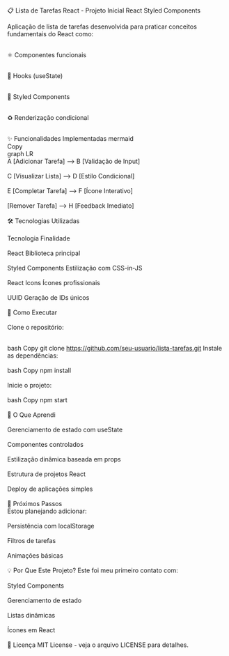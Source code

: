 📋 Lista de Tarefas React - Projeto Inicial
React
Styled Components

Aplicação de lista de tarefas desenvolvida para praticar conceitos fundamentais do React como:<br><br>

⚛️ Componentes funcionais<br><br>

🎣 Hooks (useState)<br><br>

💅 Styled Components<br><br>

♻️ Renderização condicional<br><br>

✨ Funcionalidades Implementadas
mermaid<br>
Copy<br>
graph LR<br>
    A [Adicionar Tarefa] --> B [Validação de Input]<br><br>
    C [Visualizar Lista] --> D [Estilo Condicional]<br><br>
    E [Completar Tarefa] --> F [Ícone Interativo]<br><br>
      [Remover Tarefa] --> H [Feedback Imediato] <br><br>
    🛠 Tecnologias Utilizadas<br><br>
Tecnologia	Finalidade<br><br>
React	Biblioteca principal<br><br>
Styled Components	Estilização com CSS-in-JS<br><br>
React Icons	Ícones profissionais<br><br>
UUID	Geração de IDs únicos<br><br>
🚀 Como Executar<br><br>
Clone o repositório:<br><br>

bash
Copy
git clone https://github.com/seu-usuario/lista-tarefas.git
Instale as dependências:
<br><br>
bash
Copy
npm install<br><br>
Inicie o projeto:
<br><br>
bash
Copy
npm start<br><br>
📌 O Que Aprendi<br><br>
Gerenciamento de estado com useState
<br><br>
Componentes controlados
<br><br>
Estilização dinâmica baseada em props
<br><br>
Estrutura de projetos React
<br><br>
Deploy de aplicações simples
<br><br>
🌟 Próximos Passos<br>
Estou planejando adicionar:
<br><br>
Persistência com localStorage
<br><br>
Filtros de tarefas
<br><br>
Animações básicas
<br><br>
💡 Por Que Este Projeto?
Este foi meu primeiro contato com:
<br><br>
Styled Components
<br><br>
Gerenciamento de estado
<br><br>
Listas dinâmicas
<br><br>
Ícones em React
<br><br>
📝 Licença
MIT License - veja o arquivo LICENSE para detalhes.


